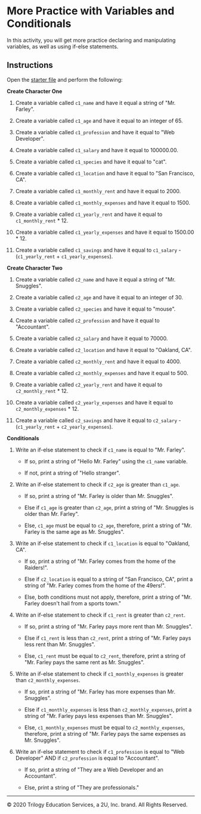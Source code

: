 # More Practice with Variables and Conditionals

In this activity, you will get more practice declaring and manipulating variables, as well as using if-else statements.

## Instructions

Open the [starter file](Unsolved/condition-control-flow-02.py) and perform the following:

**Create Character One**

1. Create a variable called `c1_name` and have it equal a string of "Mr. Farley".

2. Create a variable called `c1_age` and have it equal to an integer of 65.

3. Create a variable called `c1_profession` and have it equal to "Web Developer".

4. Create a variable called `c1_salary` and have it equal to 100000.00.

5. Create a variable called `c1_species` and have it equal to "cat".

6. Create a variable called `c1_location` and have it equal to "San Francisco, CA".

7. Create a variable called `c1_monthly_rent` and have it equal to 2000.

8. Create a variable called `c1_monthly_expenses` and have it equal to 1500.

9. Create a variable called `c1_yearly_rent` and have it equal to `c1_monthly_rent` * 12.

10. Create a variable called `c1_yearly_expenses` and have it equal to 1500.00 * 12.

11. Create a variable called `c1_savings` and have it equal to `c1_salary` - (`c1_yearly_rent` + `c1_yearly_expenses`).

**Create Character Two**

1. Create a variable called `c2_name` and have it equal a string of "Mr. Snuggles".

2. Create a variable called `c2_age` and have it equal to an integer of 30.

3. Create a variable called `c2_species` and have it equal to "mouse".

4. Create a variable called `c2_profession` and have it equal to "Accountant".

5. Create a variable called `c2_salary` and have it equal to 70000.

6. Create a variable called `c2_location` and have it equal to "Oakland, CA".

7. Create a variable called `c2_monthly_rent` and have it equal to 4000.

8. Create a variable called `c2_monthly_expenses` and have it equal to 500.

9. Create a variable called `c2_yearly_rent` and have it equal to `c2_monthly_rent` * 12.

10. Create a variable called `c2_yearly_expenses` and have it equal to `c2_monthly_expenses` * 12.

11. Create a variable called `c2_savings` and have it equal to `c2_salary` - (`c1_yearly_rent` + `c2_yearly_expenses`).

**Conditionals**

1. Write an if-else statement to check if `c1_name` is equal to "Mr. Farley".

    * If so, print a string of "Hello Mr. Farley" using the `c1_name` variable.

    * If not, print a string of "Hello stranger".

2. Write an if-else statement to check if `c2_age` is greater than `c1_age`.

    * If so, print a string of "Mr. Farley is older than Mr. Snuggles".

    * Else if `c1_age` is greater than `c2_age`, print a string of "Mr. Snuggles is older than Mr. Farley".

    * Else, `c1_age` must be equal to `c2_age`, therefore, print a string of "Mr. Farley is the same age as Mr. Snuggles".

3. Write an if-else statement to check if `c1_location` is equal to "Oakland, CA".

    * If so, print a string of "Mr. Farley comes from the home of the Raiders!".

    * Else if `c2_location` is equal to a string of "San Francisco, CA", print a string of "Mr. Farley comes from the home of the 49ers!".

    * Else, both conditions must not apply, therefore, print a string of "Mr. Farley doesn't hail from a sports town."

4. Write an if-else statement to check if `c1_rent` is greater than `c2_rent`.

    * If so, print a string of "Mr. Farley pays more rent than Mr. Snuggles".

    * Else if `c1_rent` is less than `c2_rent`, print a string of "Mr. Farley pays less rent than Mr. Snuggles".

    * Else, `c1_rent` must be equal to `c2_rent`, therefore, print a string of "Mr. Farley pays the same rent as Mr. Snuggles".

5. Write an if-else statement to check if `c1_monthly_expenses` is greater than `c2_monthly_expenses`.

    * If so, print a string of "Mr. Farley has more expenses than Mr. Snuggles".

    * Else if `c1_monthly_expenses` is less than `c2_monthly_expenses`, print a string of "Mr. Farley pays less expenses than Mr. Snuggles".

    * Else, `c1_monthly_expenses` must be equal to `c2_monthly_expenses`, therefore, print a string of "Mr. Farley pays the same expenses as Mr. Snuggles".

6. Write an if-else statement to check if `c1_profession` is equal to "Web Developer" AND if `c2_profession` is equal to "Accountant".

    * If so, print a string of "They are a Web Developer and an Accountant".

    * Else, print a string of "They are professionals."

---

© 2020 Trilogy Education Services, a 2U, Inc. brand. All Rights Reserved.

